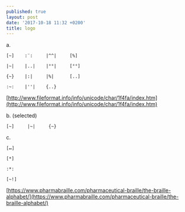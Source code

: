 ```yaml
---
published: true
layout: post
date: '2017-10-18 11:32 +0200'
title: logo
---
```

a.

    [~]    :¨:     |^^|     [%]
    
    |~|    |..|    |°°|     [°°]
    
    {~}    |:|     |%|      [..]
    
    :~:    |''|    {..}
    
[http://www.fileformat.info/info/unicode/char/1f4fa/index.htm](http://www.fileformat.info/info/unicode/char/1f4fa/index.htm)
    
 
b. (selected)

    [~]     |~|     {~}
    
    
c.

    [🞄🞄]

    [*]

    :*:

    [~!]
    
[https://www.pharmabraille.com/pharmaceutical-braille/the-braille-alphabet/](https://www.pharmabraille.com/pharmaceutical-braille/the-braille-alphabet/)
